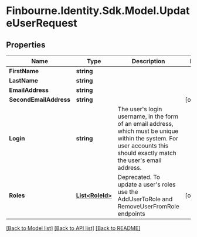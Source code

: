 # Finbourne.Identity.Sdk.Model.UpdateUserRequest

## Properties

Name | Type | Description | Notes
------------ | ------------- | ------------- | -------------
**FirstName** | **string** |  | 
**LastName** | **string** |  | 
**EmailAddress** | **string** |  | 
**SecondEmailAddress** | **string** |  | [optional] 
**Login** | **string** | The user&#39;s login username, in the form of an email address, which must be unique within the system.  For user accounts this should exactly match the user&#39;s email address. | 
**Roles** | [**List&lt;RoleId&gt;**](RoleId.md) | Deprecated. To update a user&#39;s roles use the AddUserToRole and RemoveUserFromRole endpoints | [optional] 

[[Back to Model list]](../README.md#documentation-for-models) [[Back to API list]](../README.md#documentation-for-api-endpoints) [[Back to README]](../README.md)

